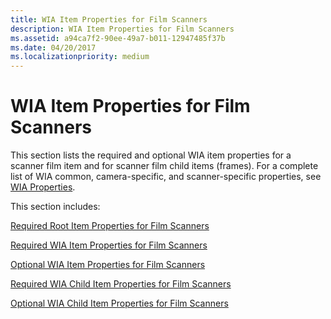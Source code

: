 ```yaml
---
title: WIA Item Properties for Film Scanners
description: WIA Item Properties for Film Scanners
ms.assetid: a94ca7f2-90ee-49a7-b011-12947485f37b
ms.date: 04/20/2017
ms.localizationpriority: medium
---
```


# WIA Item Properties for Film Scanners





This section lists the required and optional WIA item properties for a scanner film item and for scanner film child items (frames). For a complete list of WIA common, camera-specific, and scanner-specific properties, see [WIA Properties](https://docs.microsoft.com/windows-hardware/drivers/image/wia-properties).

This section includes:

[Required Root Item Properties for Film Scanners](required-root-item-properties-for-film-scanners.md)

[Required WIA Item Properties for Film Scanners](required-wia-item-properties-for-film-scanners.md)

[Optional WIA Item Properties for Film Scanners](optional-wia-item-properties-for-film-scanners.md)

[Required WIA Child Item Properties for Film Scanners](required-wia-child-item-properties-for-film-scanners.md)

[Optional WIA Child Item Properties for Film Scanners](optional-wia-child-item-properties-for-film-scanners.md)

 

 





